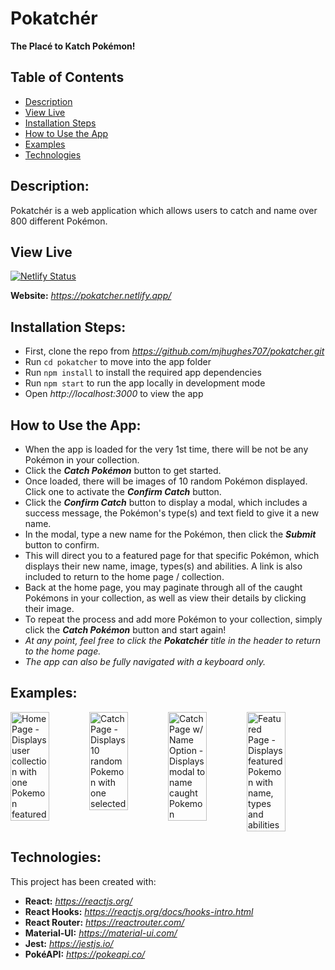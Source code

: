# Pokatchér
<strong>The Placé to Katch Pokémon!</strong>

## Table of Contents
* [Description](#description)
* [View Live](#view-live)
* [Installation Steps](#installation-steps)
* [How to Use the App](#how-to-use-the-app)
* [Examples](#examples)
* [Technologies](#technologies)

## Description:
Pokatchér is a web application which allows users to catch and name over 800 different Pokémon.

## View Live
[![Netlify Status](https://api.netlify.com/api/v1/badges/4b24c0ae-e6ff-4984-a2a9-8962b0721d3c/deploy-status)](https://app.netlify.com/sites/pokatcher/deploys)

**Website:** *https://pokatcher.netlify.app/*

## Installation Steps:
- First, clone the repo from *https://github.com/mjhughes707/pokatcher.git*
- Run `cd pokatcher` to move into the app folder
- Run `npm install` to install the required app dependencies
- Run `npm start` to run the app locally in development mode
- Open *http://localhost:3000* to view the app

## How to Use the App:
- When the app is loaded for the very 1st time, there will be not be any Pokémon in your collection.
- Click the ***Catch Pokémon*** button to get started.
- Once loaded, there will be images of 10 random Pokémon displayed. Click one to activate the ***Confirm Catch*** button.
- Click the ***Confirm Catch*** button to display a modal, which includes a success message, the Pokémon's type(s) and text field to give it a new name.
- In the modal, type a new name for the Pokémon, then click the ***Submit*** button to confirm.
- This will direct you to a featured page for that specific Pokémon, which displays their new name, image, types(s) and abilities. A link is also included to return to the home page / collection.
- Back at the home page, you may paginate through all of the caught Pokémons in your collection, as well as view their details by clicking their image.
- To repeat the process and add more Pokémon to your collection, simply click the ***Catch Pokémon*** button and start again!
- *At any point, feel free to click the <strong>Pokatchér</strong> title in the header to return to the home page.*
- *The app can also be fully navigated with a keyboard only.*

## Examples:
<div style="display: flex" >
  <img src="https://user-images.githubusercontent.com/38340128/94585480-ed6f9580-0234-11eb-8415-fa40de21f02f.png" alt="Home Page - Displays user collection with one Pokemon featured" title="Home Page" width="49%" />
  <img src="https://user-images.githubusercontent.com/38340128/94585499-f496a380-0234-11eb-97d7-7a3893e93124.png" alt="Catch Page - Displays 10 random Pokemon with one selected" title="Catch Page" width="49%" />
  <img src="https://user-images.githubusercontent.com/38340128/94585494-f2344980-0234-11eb-8f9f-eea3b19c98aa.png" alt="Catch Page w/ Name Option - Displays modal to name caught Pokemon" title="Catch Page w/ Name Option" width="49%" />
  <img src="https://user-images.githubusercontent.com/38340128/94586103-b2219680-0235-11eb-9172-67c5c342ca32.png" alt="Featured Page - Displays featured Pokemon with name, types and abilities" title="Featured Page" width="49%" />
</div>

## Technologies:
This project has been created with:
- **React:** *https://reactjs.org/*
- **React Hooks:** *https://reactjs.org/docs/hooks-intro.html*
- **React Router:** *https://reactrouter.com/*
- **Material-UI:** *https://material-ui.com/*
- **Jest:** *https://jestjs.io/*
- **PokéAPI:** *https://pokeapi.co/*
